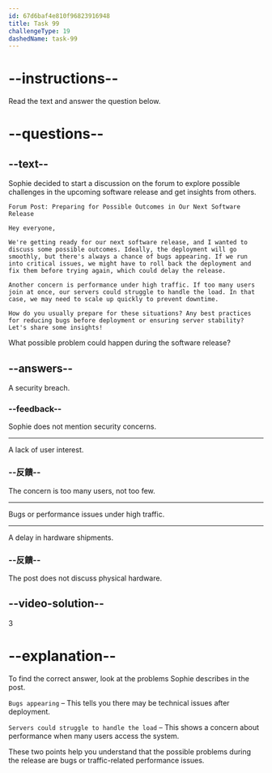 ```yaml
---
id: 67d6baf4e810f96823916948
title: Task 99
challengeType: 19
dashedName: task-99
---
```


<!-- READING -->

# --instructions--

Read the text and answer the question below.

# --questions--

## --text--

Sophie decided to start a discussion on the forum to explore possible challenges in the upcoming software release and get insights from others.

`Forum Post: Preparing for Possible Outcomes in Our Next Software Release`

`Hey everyone,`

`We're getting ready for our next software release, and I wanted to discuss some possible outcomes. Ideally, the deployment will go smoothly, but there's always a chance of bugs appearing. If we run into critical issues, we might have to roll back the deployment and fix them before trying again, which could delay the release.`

`Another concern is performance under high traffic. If too many users join at once, our servers could struggle to handle the load. In that case, we may need to scale up quickly to prevent downtime.`

`How do you usually prepare for these situations? Any best practices for reducing bugs before deployment or ensuring server stability? Let's share some insights!`

What possible problem could happen during the software release?

## --answers--

A security breach.

### --feedback--

Sophie does not mention security concerns.

---

A lack of user interest.

### --反饋--

The concern is too many users, not too few.

---

Bugs or performance issues under high traffic.

---

A delay in hardware shipments.

### --反饋--

The post does not discuss physical hardware.

## --video-solution--

3

# --explanation--

To find the correct answer, look at the problems Sophie describes in the post.

`Bugs appearing` – This tells you there may be technical issues after deployment.

`Servers could struggle to handle the load` – This shows a concern about performance when many users access the system.

These two points help you understand that the possible problems during the release are bugs or traffic-related performance issues.
